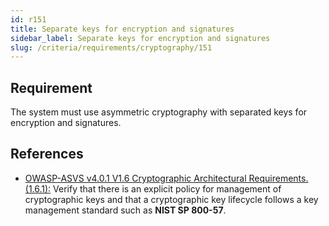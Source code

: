 ```yaml
---
id: r151
title: Separate keys for encryption and signatures
sidebar_label: Separate keys for encryption and signatures
slug: /criteria/requirements/cryptography/151
---
```


## Requirement

The system must use asymmetric cryptography
with separated keys
for encryption and signatures.

## References

- [OWASP-ASVS v4.0.1 V1.6 Cryptographic Architectural Requirements.(1.6.1):](https://owasp.org/www-pdf-archive/OWASP_Application_Security_Verification_Standard_4.0-en.pdf)
Verify that there is an explicit policy
for management of cryptographic keys
and that a cryptographic key lifecycle follows
a key management standard
such as **NIST SP 800-57**.
